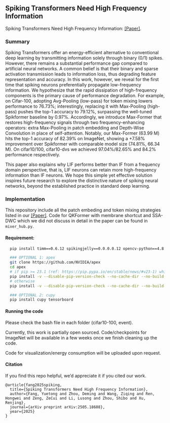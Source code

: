 ## Spiking Transformers Need High Frequency Information

Spiking Transformers Need High Frequency Information: [[Paper]](https://arxiv.org/abs/2505.18608). 
  
### Summary

Spiking Transformers offer an energy-efficient alternative to conventional deep learning by transmitting information solely through binary (0/1) spikes. However, there remains a substantial performance gap compared to artificial neural networks. A common belief is that their binary and sparse activation transmission leads to information loss, thus degrading feature representation and accuracy. In this work, however, we reveal for the first time that spiking neurons preferentially propagate low-frequency information. We hypothesize that the rapid dissipation of high-frequency components is the primary cause of performance degradation. For example, on Cifar-100, adopting Avg-Pooling (low-pass) for token mixing lowers performance to 76.73%; interestingly, replacing it with Max-Pooling (high-pass) pushes the top-1 accuracy to 79.12%, surpassing the well-tuned Spikformer baseline by 0.97%. Accordingly, we introduce Max-Former that restores high-frequency signals through two frequency-enhancing operators: extra Max-Pooling in patch embedding and Depth-Wise Convolution in place of self-attention. Notably, our Max-Former (63.99 M) hits the top-1 accuracy of 82.39% on ImageNet, showing a +7.58% improvement over Spikformer with comparable model size (74.81%, 66.34 M). On cifar10/100, cifar10-dvs we achieved 97.04%/82.65% and 84.2% performance respectively.

This paper also explains why LIF performs better than IF from a frequency domain perspective, that is, LIF neurons can retain more high-frequency information than IF neurons. We hope this simple yet effective solution inspires future research to explore the distinctive nature of spiking neural networks, beyond the established practice in standard deep learning.

### Implementation

This repository include all the patch embeding and token mixing strategies listed in our [[Paper]](https://arxiv.org/abs/2505.18608). Code for QKFormer with membrane shortcut and SSA-DWC which we did not discuss in detail in the paper can be found in ``mixer_hub.py``.

#### Requirement:

```bash
  pip install timm==0.6.12 spikingjelly==0.0.0.0.12 opencv-python==4.8.1.78 wandb einops PyYAML Pillow six torch

  ### OPTIONAL 1: apex
  git clone https://github.com/NVIDIA/apex
  cd apex
  # if pip >= 23.1 (ref: https://pip.pypa.io/en/stable/news/#v23-1) which supports multiple `--config-settings` with the same key... 
  pip install -v --disable-pip-version-check --no-cache-dir --no-build-isolation --config-settings "--build-option=--cpp_ext" --config-settings "--build-option=--cuda_ext" ./
  # otherwise
  pip install -v --disable-pip-version-check --no-cache-dir --no-build-isolation --global-option="--cpp_ext" --global-option="--cuda_ext" ./

  ### OPTIONAL 2: cupy
  pip install cupy tensorboard
```

#### Running the code

Please check the bash file in each folder (cifar10-100, event). 

Currently, this work is partially open sourced.  Code/checkpoints for ImageNet will be available in a few weeks once we finish cleaning up the code.

Code for visualization/energy consumption will be uploaded upon request. 




#### Citation

If you find this repo helpful, we’d appreciate it if you cited our work.

```
@article{fang2025spiking,
  title={Spiking Transformers Need High Frequency Information},
  author={Fang, Yuetong and Zhou, Deming and Wang, Ziqing and Ren, Hongwei and Zeng, ZeCui and Li, Lusong and Zhou, Shibo and Xu, Renjing},
  journal={arXiv preprint arXiv:2505.18608},
  year={2025}
}
```
